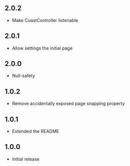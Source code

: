 ## 2.0.2

* Make CoastController listenable

## 2.0.1

* Allow settings the initial page

## 2.0.0

* Null-safety

## 1.0.2

* Remove accidentally exposed page snapping property

## 1.0.1

* Extended the README

## 1.0.0

* Initial release
